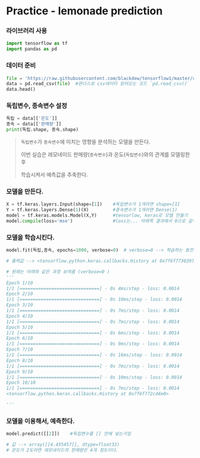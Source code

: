 # Practice - lemonade prediction



### 라이브러리 사용

```python
import tensorflow as tf
import pandas as pd
```



### 데이터 준비

```python
file = 'https://raw.githubusercontent.com/blackdew/tensorflow1/master/csv/lemonade.csv'
data = pd.read_csv(file)  #판다스로 csv데이터 읽어오는 코드 `pd.read_csv()`
data.head()
```



### 독립변수, 종속변수 설정

```python
독립 = data[['온도']]
종속 = data[['판매량']]
print(독립.shape, 종속.shape)
```



> `독립변수`가 `종속변수`에 미치는 영향을 분석하는 모델을 만든다.
>
> 이번 실습은 레모네이드 판매량(`종속변수`)과 온도(`독립변수`)와의 관계를 모델링한 후
>
> 학습시켜서 예측값을 추축한다.



### 모델을 만든다.

```python
X = tf.keras.layers.Input(shape=[1])	#독립변수가 1개라면 shape=[1]
Y = tf.keras.layers.Dense(1)(X)			#종속변수가 1개라면 Dense(1)
model = tf.keras.models.Model(X,Y)		#tensorlow, keras로 모델 만들기
model.compile(loss='mse')				#loss는... 아래쪽 결과에서 0으로 갈수록 좋은건데. 
```



### 모델을 학습시킨다.

```python
model.fit(독립,종속, epochs=1000, verbose=0)  # verbose=0 --> 학습하는 동안 그 내용 출력하지 않는 코드

# 출력값 --> <tensorflow.python.keras.callbacks.History at 0x7f6f77363978>

# 원래는 아래와 같은 과정 보여줌 (verbose=0 )
'''
Epoch 1/10
1/1 [==============================] - 0s 4ms/step - loss: 0.0014
Epoch 2/10
1/1 [==============================] - 0s 10ms/step - loss: 0.0014
Epoch 3/10
1/1 [==============================] - 0s 7ms/step - loss: 0.0014
Epoch 4/10
1/1 [==============================] - 0s 7ms/step - loss: 0.0014
Epoch 5/10
1/1 [==============================] - 0s 6ms/step - loss: 0.0014
Epoch 6/10
1/1 [==============================] - 0s 9ms/step - loss: 0.0014
Epoch 7/10
1/1 [==============================] - 0s 16ms/step - loss: 0.0014
Epoch 8/10
1/1 [==============================] - 0s 7ms/step - loss: 0.0014
Epoch 9/10
1/1 [==============================] - 0s 10ms/step - loss: 0.0014
Epoch 10/10
1/1 [==============================] - 0s 7ms/step - loss: 0.0014
<tensorflow.python.keras.callbacks.History at 0x7f6f772cd4e0>

'''
```



### 모델을 이용해서, 예측한다.

```python
model.predict([[2]])	#독립변수를 [] 안에 넣는거임

# 값 --> array([[4.435457]], dtype=float32) 
# 온도가 2도라면 레모네이드의 판매량은 4개 정도이다.
```

